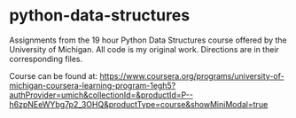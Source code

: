 # python-data-structures
Assignments from the 19 hour Python Data Structures course offered by the University of Michigan. All code is my original work. Directions are in their corresponding files. 

Course can be found at: https://www.coursera.org/programs/university-of-michigan-coursera-learning-program-1egh5?authProvider=umich&collectionId=&productId=P--h6zpNEeWYbg7p2_3OHQ&productType=course&showMiniModal=true
